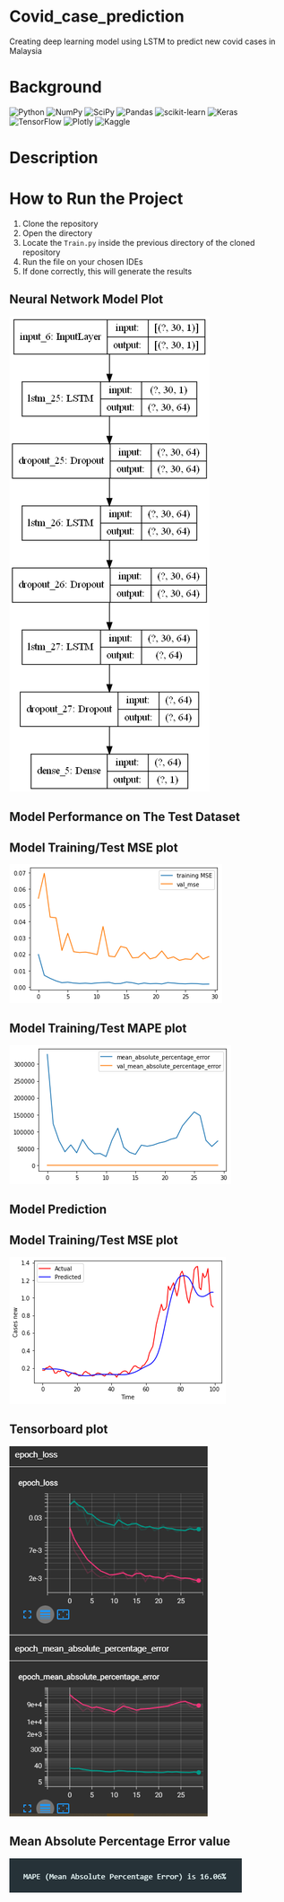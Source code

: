 # Covid_case_prediction
 Creating deep learning model using LSTM to predict new covid cases in Malaysia
 
# Background


![Python](https://img.shields.io/badge/python-3670A0?style=for-the-badge&logo=python&logoColor=ffdd54)
![NumPy](https://img.shields.io/badge/numpy-%23013243.svg?style=for-the-badge&logo=numpy&logoColor=white)
![SciPy](https://img.shields.io/badge/SciPy-%230C55A5.svg?style=for-the-badge&logo=scipy&logoColor=%white)
![Pandas](https://img.shields.io/badge/pandas-%23150458.svg?style=for-the-badge&logo=pandas&logoColor=white)
![scikit-learn](https://img.shields.io/badge/scikit--learn-%23F7931E.svg?style=for-the-badge&logo=scikit-learn&logoColor=white)
![Keras](https://img.shields.io/badge/Keras-%23D00000.svg?style=for-the-badge&logo=Keras&logoColor=white)
![TensorFlow](https://img.shields.io/badge/TensorFlow-%23FF6F00.svg?style=for-the-badge&logo=TensorFlow&logoColor=white)
![Plotly](https://img.shields.io/badge/Plotly-%233F4F75.svg?style=for-the-badge&logo=plotly&logoColor=white)
![Kaggle](https://img.shields.io/badge/Kaggle-035a7d?style=for-the-badge&logo=kaggle&logoColor=white)

# Description


# How to Run the Project
1. Clone the repository
2. Open the directory
3. Locate the `Train.py` inside the previous directory of the cloned repository
4. Run the file on your chosen IDEs
5. If done correctly, this will generate the results

## Neural Network Model Plot
![model plot](src/model.png)

## Model Performance on The Test Dataset
## Model Training/Test MSE plot
![mse](src/mse.png)
## Model Training/Test MAPE plot
![mape](src/mape.png)

## Model Prediction
## Model Training/Test MSE plot
![predict](src/predict.png)

## Tensorboard plot
![tensorboard](src/tensorboard.png)

## Mean Absolute Percentage Error value
![mape_value](src/mape_predict.png)
